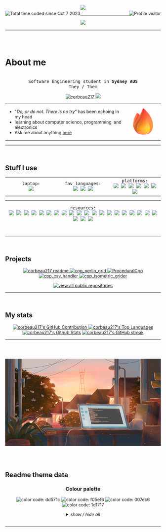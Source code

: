<!--
<h2 align="center">
  Welcome to corbeau217 World!
  <img src="https://media.giphy.com/media/hvRJCLFzcasrR4ia7z/giphy.gif" width="28">
</h2>
-->

<p align="center">
  <!-- banner -->
  <a href="https://github.com/corbeau217">
    <img src="https://svg-banners.vercel.app/api?type=glitch&text1=corbeau217&width=650&height=150">
  </a>
  <br/>
  <!-- banner badges-->
  <a href="https://komarev.com/ghpvc/?username=corbeau217">
    <img align="right" src="https://komarev.com/ghpvc/?username=corbeau217&label=clicker%20counter&color=007ec6&style=for-the-badge" alt="Profile visitor" />
  </a>
  <!-- angery, wont let me change the colour -->
  <a href="https://wakatime.com/@018b08ae-3eb8-4326-bd58-0017702d0437">
    <img align="left" src="https://wakatime.com/badge/user/018b08ae-3eb8-4326-bd58-0017702d0437.svg?style=for-the-badge&color=f05e16&labelColor=f05e16" alt="Total time coded since Oct 7 2023" />
  </a>
</p>
<hr /><!-- ---------------------------- -->
<p  align="center">
  <!-- typer scripter -->
  <a href="https://github.com/corbeau217">
    <img src="https://readme-typing-svg.herokuapp.com?font=roboto+mono&weight=300&pause=1000&color=ff4500&center=true&width=520&lines=obsessed+with+systems%20%2F%20low+level+code;how+do+I+purchase+extra+time?">
  </a>
</p>
<hr /><!-- ---------------------------- -->
<br />
<br />

<!-- About Section -->
<h1>About me</h1>
<p align="center">
  <samp>
    <!-- <a href="https://www.google.com/search?q=Aurora+Griffith">「 Google Me 」</a> -->
    <br>
    Software Engineering student in <b>Sydney AUS</b>
    <br>
    They / Them
  </samp>
</p>

<p align="center">
 <!-- <a href="https://corbeau217.github.io" target="blank">
  <img src="https://img.shields.io/badge/website-%23121011.svg?style=for-the-badge&logo=github&logoColor=white" alt="corbeau217" />
 </a> -->
 <a href="https://linkedin.com/in/auroragriffith95" target="_blank">
  <img src="https://img.shields.io/badge/LinkedIn-f05e16?style=for-the-badge&logo=linkedin&logoColor=white" alt="corbeau217"/>
 </a>
 <a href="https://twitter.com/corbeau217" target="_blank">
  <img src="https://img.shields.io/badge/Twitter-f05e16?style=for-the-badge&logo=twitter&logoColor=white" />
 </a>
</p>
<!--
  try this thingy: https://github.com/bradysheridan/spotify-activity-listener/tree/master
  probably can https://www.last.fm/api/account/create
  with cloudflare??
  or https://github.com/VinuXD/Spotify-ReadMe
  heroku is icky and wants bank card details
  nice try heroku
  https://developer.spotify.com/dashboard/create
-->
<!--
  another: https://github.com/Gust4Oliveira/Last.fm-Discord-Rich-Presence
-->


<table width="100%" align="center">
  <tr>
    <td width="70%">
      <ul>
        <li>"<em>Do, or do not. There is no try</em>" has been echoing in my head</li>
        <li>learning about computer science, programming, and electronics</li>
        <li>Ask me about anything <a href="https://github.com/corbeau217/corbeau217/issues">here</a></li>
      </ul>
    </td>
    <td width="20%">
      <img src="./assets/fire.png" max-height="150"/>
    </td>
  </tr>
</table>
<hr /><!-- ---------------------------- -->
<br />

<h2>Stuff I use</h2>

<table width="95%" align="center">
  <tr>
    <td width="30%" align="center">
      <samp>
        laptop:<br/>
        <img src="https://img.shields.io/badge/macos-MacBook_Pro_2019-f05e16?style=for-the-badge&logo=apple&logoColor=white"/>
      </samp>
    </td>
    <td width="30%" align="center">
      <samp>
        fav languages:<br/>
        <img src="https://img.shields.io/badge/-ff4500.svg?style=for-the-badge&logo=c&logoColor=white"/>
        <img src="https://img.shields.io/badge/-ff4500.svg?style=for-the-badge&logo=c%2b%2b&logoColor=white"/>
        <img src="https://img.shields.io/badge/-ff4500.svg?style=for-the-badge&logo=scala&logoColor=white"/>
      </samp>
    </td>
    <td width="30%" align="center">
      <samp>
        platforms:<br />
        <img src="https://img.shields.io/badge/Android-ff4500?style=for-the-badge&logo=android&logoColor=white"/>
        <img src="https://img.shields.io/badge/iOS-ff4500?style=for-the-badge&logo=ios&logoColor=white"/>
        <img src="https://img.shields.io/badge/macos-ff4500?style=for-the-badge&logo=macos&logoColor=F0F0F0"/>
        <img src="https://img.shields.io/badge/Ubuntu-ff4500?style=for-the-badge&logo=ubuntu&logoColor=white"/>
        <img src="https://img.shields.io/badge/7/8.1/10-ff4500?style=for-the-badge&logo=windows&logoColor=white"/>
        <img src="https://img.shields.io/badge/95-ff4500?style=for-the-badge&logo=windows95&logoColor=white"/>
        <img src="https://img.shields.io/badge/xp-ff4500?style=for-the-badge&logo=windowsxp&logoColor=white"/>
      </samp>
    </td>
  </tr>
</table>
<hr />
<p align="center">
  <samp>
    resources:<br/>
    <img src="https://img.shields.io/badge/Anaconda-f05e16.svg?style=for-the-badge&logo=anaconda&logoColor=white"/>
    <img src="https://img.shields.io/badge/CLion-f05e16?style=for-the-badge&logo=clion&logoColor=white"/>
    <img src="https://img.shields.io/badge/Cloudflare-f05e16?style=for-the-badge&logo=Cloudflare&logoColor=white"/>
    <img src="https://img.shields.io/badge/confluence-f05e16.svg?style=for-the-badge&logo=confluence&logoColor=white"/>
    <img src="https://img.shields.io/badge/Dreamweaver-f05e16.svg?style=for-the-badge&logo=Adobe%20Dreamweaver&logoColor=white"/>
    <img src="https://img.shields.io/badge/Dropbox-f05e16.svg?style=for-the-badge&logo=Dropbox&logoColor=white"/>
    <img src="https://img.shields.io/badge/ESLint-f05e16?style=for-the-badge&logo=eslint&logoColor=white"/>
    <img src="https://img.shields.io/badge/flask-f05e16.svg?style=for-the-badge&logo=flask&logoColor=white"/>
    <img src="https://img.shields.io/badge/Git-f05e16?style=for-the-badge&logo=git&logoColor=white"/>
    <img src="https://img.shields.io/badge/github-f05e16.svg?style=for-the-badge&logo=github&logoColor=white"/>
    <img src="https://img.shields.io/badge/pages-f05e16?style=for-the-badge&logo=github&logoColor=white"/>
    <img src="https://img.shields.io/badge/Google%20Drive-f05e16?style=for-the-badge&logo=googledrive&logoColor=white"/>
    <img src="https://img.shields.io/badge/IDEA-f05e16.svg?style=for-the-badge&logo=intellij-idea&logoColor=white"/>
    <img src="https://img.shields.io/badge/joomla-f05e16.svg?style=for-the-badge&logo=joomla&logoColor=white"/>
    <img src="https://img.shields.io/badge/jupyter-f05e16.svg?style=for-the-badge&logo=jupyter&logoColor=white"/>
    <img src="https://img.shields.io/badge/MDN_Web_Docs-f05e16?style=for-the-badge&logo=mdnwebdocs&logoColor=white"/>
    <img src="https://img.shields.io/badge/Notepad++-f05e16.svg?style=for-the-badge&logo=notepad%2b%2b&logoColor=f05e16"/>
    <img src="https://img.shields.io/badge/node.js-f05e16?style=for-the-badge&logo=node.js&logoColor=white"/>
    <img src="https://img.shields.io/badge/NPM-f05e16.svg?style=for-the-badge&logo=npm&logoColor=white"/>
    <img src="https://img.shields.io/badge/OneDrive-f05e16.svg?style=for-the-badge&logo=microsoftonedrive&logoColor=white"/>
    <img src="https://img.shields.io/badge/SAP-f05e16?style=for-the-badge&logo=sap&logoColor=white"/>
    <img src="https://img.shields.io/badge/Trello-f05e16.svg?style=for-the-badge&logo=Trello&logoColor=white"/>
    <img src="https://img.shields.io/badge/VSCode-f05e16?style=for-the-badge&logo=visual%20studio&logoColor=white"/>
  </samp>
</p>
</br>
<hr /><!-- ---------------------------- -->

<!--
themes:
  react
  slateorange
  codeSTACKr
  vision-friendly-dark
-->
<br/>

<h2>Projects</h2>

<p align="center">
  <a href="https://github.com/corbeau217/corbeau217">
    <img src="https://github-readme-stats.vercel.app/api/pin/?username=corbeau217&repo=corbeau217&border_color=dd571c&bg_color=1d1717&title_color=C9D1D9&text_color=8B949E&icon_color=dd571c" alt="corbeau217 readme" width="49.5%"/>
  </a>
  <a href="https://github.com/corbeau217/cpp_perlin_grid">
    <img src="https://github-readme-stats.vercel.app/api/pin/?username=corbeau217&repo=cpp_perlin_grid&border_color=dd571c&bg_color=1d1717&title_color=C9D1D9&text_color=8B949E&icon_color=dd571c" alt="cpp_perlin_grid" width="49.5%"/>
  </a>
  <a href="https://github.com/corbeau217/ProceduralCpp">
    <img src="https://github-readme-stats.vercel.app/api/pin/?username=corbeau217&repo=ProceduralCpp&border_color=dd571c&bg_color=1d1717&title_color=C9D1D9&text_color=8B949E&icon_color=dd571c" alt="ProceduralCpp" width="49.5%"/>
  </a>
  <a href="https://github.com/corbeau217/cpp_csv_handler">
    <img src="https://github-readme-stats.vercel.app/api/pin/?username=corbeau217&repo=cpp_csv_handler&border_color=dd571c&bg_color=1d1717&title_color=C9D1D9&text_color=8B949E&icon_color=dd571c" alt="cpp_csv_handler" width="49.5%"/>
  </a>
  <a href="https://github.com/corbeau217/cpp_isometric_grider">
    <img src="https://github-readme-stats.vercel.app/api/pin/?username=corbeau217&repo=cpp_isometric_grider&border_color=dd571c&bg_color=1d1717&title_color=C9D1D9&text_color=8B949E&icon_color=dd571c" alt="cpp_isometric_grider" width="49.5%"/>
  </a>
  <!-- <a href="https://github.com/corbeau217/corbeau217.github.io">
    <img src="https://github-readme-stats.vercel.app/api/pin/?username=corbeau217&repo=corbeau217.github.io&border_color=dd571c&bg_color=1d1717&title_color=C9D1D9&text_color=8B949E&icon_color=dd571c" alt="Corbeau217 Weber Pager" width="99%"/>
  </a> -->
</p>
<p align="center">
  <a href="https://github.com/corbeau217?tab=repositories" target="_blank"><img alt="view all public repositories" title="view all public repositories" src="https://img.shields.io/badge/-view%20all%20public%20repositories-f05e16?style=for-the-badge&logo=koding&logoColor=white"/></a>
</p>
<hr /><!-- ---------------------------- -->

<br/>

<h2>My stats</h2>
<!-- need to crop this gif, it'ss too tall and icky -->
<!--
<p align="center">
  <img src="./assets/3dcoolstats.gif" width="60%" max-height="500"/>
</p>
-->

<p align="center">
  <a href="https://github.com/corbeau217">
    <img src="https://github-profile-summary-cards.vercel.app/api/cards/profile-details?username=corbeau217&custom_title=repo%20activity&theme=codeSTACKr" alt="corbeau217's GitHub Contribution" width="99%"/>
  </a>
  <a href="https://github.com/corbeau217">
    <img alt="corbeau217's Top Languages" src="https://github-readme-stats.vercel.app/api/wakatime?username=corbeau217&custom_title=wakatime%20language%20stats&theme=codeSTACKr" width="99%"/>
  </a>
  <a href="https://github.com/corbeau217">
    <img alt="corbeau217's Github Stats" src="https://denvercoder1-github-readme-stats.vercel.app/api?username=corbeau217&show_icons=true&count_private=true&theme=codeSTACKr" width="49.5%"/></a>
  <a href="https://github.com/corbeau217">
    <img src="https://github-readme-streak-stats.herokuapp.com/?user=corbeau217&theme=codeSTACKr" alt="corbeau217's GitHub streak" width="49.5%"/>
  </a>
  <br/>
</p>

<hr /><!-- ---------------------------- -->
<br />
<br />
<p align="center">
  <img src="./assets/sunrisewindow.gif"/>
</p>
<br />
<br />

<h2>Readme theme data</h2>

<h3 align="center">Colour palette</h3>
<p align="center">
  <!-- used colours -->
  <img alt="color code: dd571c" title="color code: dd571c" src="https://img.shields.io/badge/-▇-dd571c?style=for-the-badge&logoColor=white"/>
  <img alt="color code: f05e16" title="color code: f05e16" src="https://img.shields.io/badge/-▇-f05e16?style=for-the-badge&logoColor=white"/>
  <img alt="color code: 007ec6" title="color code: 007ec6" src="https://img.shields.io/badge/-▇-007ec6?style=for-the-badge&logoColor=white"/>
  <img alt="color code: 1d1717" title="color code: 1d1717" src="https://img.shields.io/badge/-▇-1d1717?style=for-the-badge&logoColor=white"/>
  <br />
  <details align="center">
    <summary><i>show / hide all</i></summary>
    <!-- oranges -->
    <img alt="color code: ff4500" title="color code: ff4500" src="https://img.shields.io/badge/-▇-ff4500?style=for-the-badge&logoColor=white"/>
    <img alt="color code: fd6a02" title="color code: fd6a02" src="https://img.shields.io/badge/-▇-fd6a02?style=for-the-badge&logoColor=white"/>
    <img alt="color code: ff7417" title="color code: ff7417" src="https://img.shields.io/badge/-▇-ff7417?style=for-the-badge&logoColor=white"/>
    <img alt="color code: fc6600" title="color code: fc6600" src="https://img.shields.io/badge/-▇-fc6600?style=for-the-badge&logoColor=white"/>
    <img alt="color code: ec9706" title="color code: ec9706" src="https://img.shields.io/badge/-▇-ec9706?style=for-the-badge&logoColor=white"/>
    <img alt="color code: f05e16" title="color code: f05e16" src="https://img.shields.io/badge/-▇-f05e16?style=for-the-badge&logoColor=white"/>
    <img alt="color code: ff6610" title="color code: ff6610" src="https://img.shields.io/badge/-▇-ff6610?style=for-the-badge&logoColor=white"/>
    <img alt="color code: dd571c" title="color code: dd571c" src="https://img.shields.io/badge/-▇-dd571c?style=for-the-badge&logoColor=white"/>
    <img alt="color code: b2560d" title="color code: b2560d" src="https://img.shields.io/badge/-▇-b2560d?style=for-the-badge&logoColor=white"/>
    <img alt="color code: 8d4004" title="color code: 8d4004" src="https://img.shields.io/badge/-▇-8d4004?style=for-the-badge&logoColor=white"/>
    <img alt="color code: 80400b" title="color code: 80400b" src="https://img.shields.io/badge/-▇-80400b?style=for-the-badge&logoColor=white"/>
    <br/>
    <!-- greys -->
    <img alt="color code: 1d1717" title="color code: 1d1717" src="https://img.shields.io/badge/-▇-1d1717?style=for-the-badge&logoColor=white"/>
    <img alt="color code: 232023" title="color code: 232023" src="https://img.shields.io/badge/-▇-232023?style=for-the-badge&logoColor=white"/>
    <img alt="color code: 322d31" title="color code: 322d31" src="https://img.shields.io/badge/-▇-322d31?style=for-the-badge&logoColor=white"/>
    <img alt="color code: 3e3636" title="color code: 3e3636" src="https://img.shields.io/badge/-▇-3e3636?style=for-the-badge&logoColor=white"/>
    <img alt="color code: 564c4d" title="color code: 564c4d" src="https://img.shields.io/badge/-▇-564c4d?style=for-the-badge&logoColor=white"/>
    <img alt="color code: 59515e" title="color code: 59515e" src="https://img.shields.io/badge/-▇-59515e?style=for-the-badge&logoColor=white"/>
    <img alt="color code: 5d5555" title="color code: 5d5555" src="https://img.shields.io/badge/-▇-5d5555?style=for-the-badge&logoColor=white"/>
    <img alt="color code: 787276" title="color code: 787276" src="https://img.shields.io/badge/-▇-787276?style=for-the-badge&logoColor=white"/>
    <img alt="color code: ded4d4" title="color code: ded4d4" src="https://img.shields.io/badge/-▇-ded4d4?style=for-the-badge&logoColor=white"/>
    <br/>
    <!-- redss -->
    <img alt="color code: d0312d" title="color code: d0312d" src="https://img.shields.io/badge/-▇-d0312d?style=for-the-badge&logoColor=white"/>
    <img alt="color code: e3242b" title="color code: e3242b" src="https://img.shields.io/badge/-▇-e3242b?style=for-the-badge&logoColor=white"/>
    <img alt="color code: 990f02" title="color code: 990f02" src="https://img.shields.io/badge/-▇-990f02?style=for-the-badge&logoColor=white"/>
    <img alt="color code: 900603" title="color code: 900603" src="https://img.shields.io/badge/-▇-900603?style=for-the-badge&logoColor=white"/>
    <img alt="color code: 710c04" title="color code: 710c04" src="https://img.shields.io/badge/-▇-710c04?style=for-the-badge&logoColor=white"/>
    <img alt="color code: 680c07" title="color code: 680c07" src="https://img.shields.io/badge/-▇-680c07?style=for-the-badge&logoColor=white"/>
    <img alt="color code: 610c04" title="color code: 610c04" src="https://img.shields.io/badge/-▇-610c04?style=for-the-badge&logoColor=white"/>
    <img alt="color code: 541e1b" title="color code: 541e1b" src="https://img.shields.io/badge/-▇-541e1b?style=for-the-badge&logoColor=white"/>
    <br/>
    <!-- blues -->
    <img alt="color code: 3944bc" title="color code: 3944bc" src="https://img.shields.io/badge/-▇-3944bc?style=for-the-badge&logoColor=white"/>
    <img alt="color code: 0a1172" title="color code: 0a1172" src="https://img.shields.io/badge/-▇-0a1172?style=for-the-badge&logoColor=white"/>
    <img alt="color code: 281e5d" title="color code: 281e5d" src="https://img.shields.io/badge/-▇-281e5d?style=for-the-badge&logoColor=white"/>
    <img alt="color code: 1338be" title="color code: 1338be" src="https://img.shields.io/badge/-▇-1338be?style=for-the-badge&logoColor=white"/>
    <img alt="color code: 016064" title="color code: 016064" src="https://img.shields.io/badge/-▇-016064?style=for-the-badge&logoColor=white"/>
    <img alt="color code: 2832c2" title="color code: 2832c2" src="https://img.shields.io/badge/-▇-2832c2?style=for-the-badge&logoColor=white"/>
    <img alt="color code: 59788e" title="color code: 59788e" src="https://img.shields.io/badge/-▇-59788e?style=for-the-badge&logoColor=white"/>
    <img alt="color code: 29c5f6" title="color code: 29c5f6" src="https://img.shields.io/badge/-▇-29c5f6?style=for-the-badge&logoColor=white"/>
    <img alt="color code: 3a9bdc" title="color code: 3a9bdc" src="https://img.shields.io/badge/-▇-3a9bdc?style=for-the-badge&logoColor=white"/>
    <img alt="color code: 5579c6" title="color code: 5579c6" src="https://img.shields.io/badge/-▇-5579c6?style=for-the-badge&logoColor=white"/>
    <img alt="color code: 1260cc" title="color code: 1260cc" src="https://img.shields.io/badge/-▇-1260cc?style=for-the-badge&logoColor=white"/>
    <img alt="color code: 0080fe" title="color code: 0080fe" src="https://img.shields.io/badge/-▇-0080fe?style=for-the-badge&logoColor=white"/>
    <img alt="color code: 669ef5" title="color code: 669ef5" src="https://img.shields.io/badge/-▇-669ef5?style=for-the-badge&logoColor=white"/>
    <img alt="color code: 008ecc" title="color code: 008ecc" src="https://img.shields.io/badge/-▇-008ecc?style=for-the-badge&logoColor=white"/>
    <img alt="color code: 1c2951" title="color code: 1c2951" src="https://img.shields.io/badge/-▇-1c2951?style=for-the-badge&logoColor=white"/>
    <img alt="color code: 007ec6" title="color code: 007ec6" src="https://img.shields.io/badge/-▇-007ec6?style=for-the-badge&logoColor=white"/><!-- this one is colour dropper from screenshot of the wakatime since we cant change it -->
  </details>
  <br />
</p>
<hr /><!-- ---------------------------- -->
